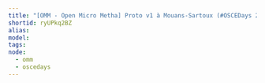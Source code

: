 ```yaml
---
title: "[OMM - Open Micro Metha] Proto v1 à Mouans-Sartoux (#OSCEDays 2015)"
shortid: ryUPkq2BZ
alias:
model:
tags:
node: 
  - omm 
  - oscedays
---
```

